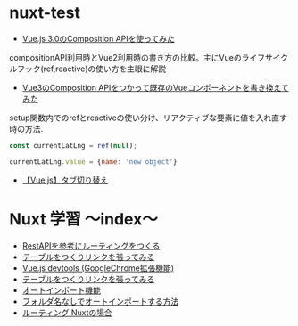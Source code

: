 # nuxt-test

- [Vue.js 3.0のComposition APIを使ってみた](https://re-engines.com/2020/06/15/vue-composition-api/)

compositionAPI利用時とVue2利用時の書き方の比較。主にVueのライフサイクルフック(ref,reactive)の使い方を主眼に解説

- [Vue3のComposition APIをつかって既存のVueコンポーネントを書き換えてみた](https://note.com/mizutory/n/n59ecb2aeb0a3)

setup関数内でのrefとreactiveの使い分け、リアクティブな要素に値を入れ直す時の方法.

``` Vue.js
const currentLatLng = ref(null);   

currentLatLng.value = {name: 'new object'}

```

- [【Vue.js】タブ切り替え](https://into-the-program.com/vue-tab/)




# Nuxt 学習 〜index〜
- [RestAPIを参考にルーティングをつくる](https://github.com/worldwideweb13/typeScript/commit/ec0110205af6197c57d7a0d3d7c2db760c22bb7c)
- [テーブルをつくりリンクを張ってみる]()
- [Vue.js devtools (GoogleChrome拡張機能)]()
- [テーブルをつくりリンクを張ってみる]()
- [オートインポート機能]()
- [フォルダ名なしでオートインポートする方法]()
- [ルーティング Nuxtの場合]()
